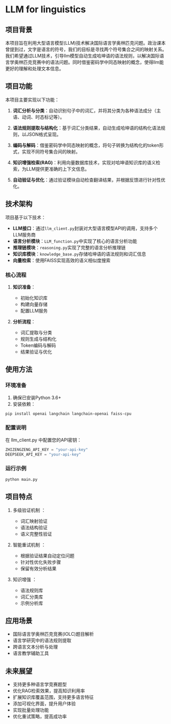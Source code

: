 # LLM for linguistics

## 项目背景

本项目旨在利用大型语言模型(LLM)技术解决国际语言学奥林匹克问题。政治课本曾提到过，文字是语言的符号，我们的目标是寻找两个符号集合之间的映射关系。我们希望通过LLM技术，引导llm模型自动生成哈坤语的语法规则，以解决国际语言学奥林匹克竞赛中的语法问题。同时借鉴密码学中同态映射的概念，使得llm能更好的理解和处理文本信息。

## 项目功能

本项目主要实现以下功能：

1. **词汇分析与分类**：自动识别句子中的词汇，并将其分类为各种语法成分（主语、动词、时态标记等）。

2. **语法规则提取与结构化**：基于词汇分类结果，自动生成哈坤语的结构化语法规则，以JSON格式呈现。

3. **编码与解码**：借鉴密码学中同态映射的概念，将句子转换为结构化的token形式，实现不同符号集合间的映射。

4. **知识增强检索(RAG)**：利用向量数据库技术，实现对哈坤语知识库的语义检索，为LLM提供更准确的上下文信息。

5. **自动验证与优化**：通过验证模块自动检查翻译结果，并根据反馈进行针对性优化。

## 技术架构

项目基于以下技术：

- **LLM接口**：通过`llm_client.py`封装对大型语言模型API的调用，支持多个LLM服务商
- **语言分析模块**：`LLM_function.py`中实现了核心的语言分析功能
- **推理链模块**：`reasoning.py`实现了完整的语言分析推理链
- **知识库模块**：`knowledge_base.py`存储哈坤语的语法规则和词汇信息
- **向量检索**：使用FAISS实现高效的语义相似度搜索

### 核心流程

1. **知识准备**：
   - 初始化知识库
   - 构建向量存储
   - 配置LLM服务

2. **分析流程**：
   - 词汇提取与分类
   - 规则生成与结构化
   - Token编码与解码
   - 结果验证与优化

## 使用方法

### 环境准备

1. 确保已安装Python 3.6+
2. 安装依赖：
```bash
pip install openai langchain langchain-openai faiss-cpu
```

### 配置说明

在 llm_client.py 中配置您的API密钥：

```python
ZHIZENGZENG_API_KEY = "your-api-key"
DEEPSEEK_API_KEY = "your-api-key"
 ```

### 运行示例

```bash
python main.py
```
## 项目特点
1. 多级验证机制 ：
   
   - 词汇映射验证
   - 语法结构验证
   - 语义完整性验证
2. 智能重试机制 ：
   
   - 根据验证结果自动定位问题
   - 针对性优化失败步骤
   - 保留有效分析结果
3. 知识增强 ：
   
   - 语法规则库
   - 词汇分类库
   - 示例分析库

## 应用场景
- 国际语言学奥林匹克竞赛(IOLC)题目解析
- 语言学研究中的语法规则提取
- 跨语言文本分析与处理
- 语言教学辅助工具

## 未来展望
- 支持更多种语言学竞赛题型
- 优化RAG检索效果，提高知识利用率
- 扩展知识库覆盖范围，支持更多语言特征
- 添加可视化界面，提升用户体验
- 实现批量处理功能
- 优化重试策略，提高成功率